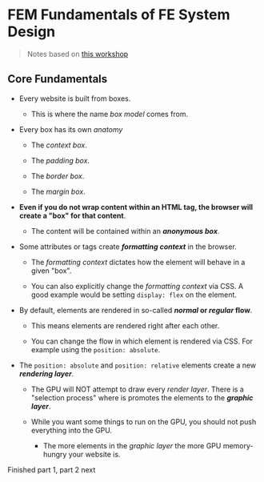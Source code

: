 # FEM Fundamentals of FE System Design

> Notes based on [this workshop](https://frontendmasters.com/workshops/systems-design/)

## Core Fundamentals

- Every website is built from boxes.

  - This is where the name _box model_ comes from.

- Every box has its own _anatomy_

  - The _context box_.

  - The _padding box_.

  - The _border box_.

  - The _margin box_.

- **Even if you do not wrap content within an HTML tag, the browser will create a "box" for that content**.

  - The content will be contained within an **_anonymous box_**.

- Some attributes or tags create **_formatting context_** in the browser.

  - The _formatting context_ dictates how the element will behave in a given "box".

  - You can also explicitly change the _formatting context_ via CSS. A good example would be setting `display: flex` on the element.

- By default, elements are rendered in so-called **_normal_ or _regular_ flow**.

  - This means elements are rendered right after each other.

  - You can change the flow in which element is rendered via CSS. For example using the `position: absolute`.

- The `position: absolute` and `position: relative` elements create a new **_rendering layer_**.

  - The GPU will NOT attempt to draw every _render layer_. There is a "selection process" where is promotes the elements to the **_graphic layer_**.

  - While you want some things to run on the GPU, you should not push everything into the GPU.

    - The more elements in the _graphic layer_ the more GPU memory-hungry your website is.

Finished part 1, part 2 next
